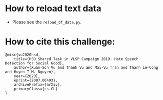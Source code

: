 # How to reload text data
- Please see the `reload_df_data.py`.

# How to cite this challenge:

```
@misc{vu2020hsd,
    title={HSD Shared Task in VLSP Campaign 2019: Hate Speech Detection for Social Good},
    author={Xuan-Son Vu and Thanh Vu and Mai-Vu Tran and Thanh Le-Cong and Huyen T M. Nguyen},
    year={2020},
    eprint={2007.06493},
    archivePrefix={arXiv},
    primaryClass={cs.CL}
}

```
